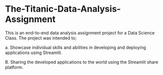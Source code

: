 # The-Titanic-Data-Analysis-Assignment
This is an end-to-end data analysis assignment project for a Data Science Class.
The project was intended to;

a. Showcase individual skills and abilities in developing and deploying applications using Streamlit.

B. Sharing the developed applications to the world using the Streamlit share platform.

